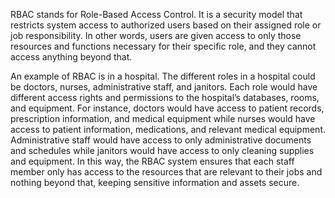 RBAC stands for Role-Based Access Control. It is a security model that restricts system access to authorized users based on their assigned role or job responsibility. In other words, users are given access to only those resources and functions necessary for their specific role, and they cannot access anything beyond that.

An example of RBAC is in a hospital. The different roles in a hospital could be doctors, nurses, administrative staff, and janitors. Each role would have different access rights and permissions to the hospital’s databases, rooms, and equipment. For instance, doctors would have access to patient records, prescription information, and medical equipment while nurses would have access to patient information, medications, and relevant medical equipment. Administrative staff would have access to only administrative documents and schedules while janitors would have access to only cleaning supplies and equipment. In this way, the RBAC system ensures that each staff member only has access to the resources that are relevant to their jobs and nothing beyond that, keeping sensitive information and assets secure.